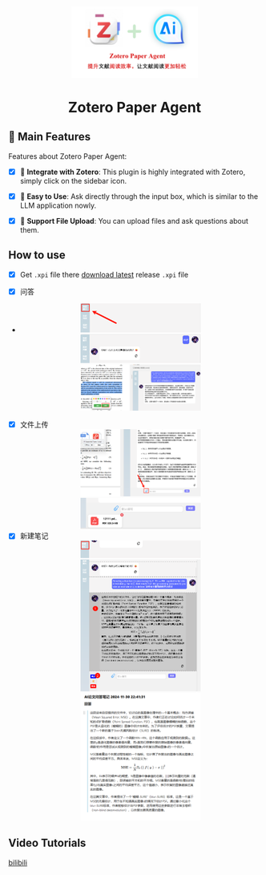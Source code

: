 <div align="center">
  <img src="asserts/zotero-paper-agent.png" width="50%" />


# Zotero Paper Agent


</div>






## 🚀 Main Features
Features about Zotero Paper Agent:  
- [x] 🔗 **Integrate with Zotero**: This plugin is highly integrated with Zotero, simply click on the sidebar icon.
- [x] 💬 **Easy to Use**: Ask directly through the input box, which is similar to the LLM application nowly.
- [x] 📄 **Support File Upload**: You can upload files and ask questions about them. 



## How to use
- [x] Get `.xpi` file there [download latest](https://github.com/windfollowingheart/zotero-paper-agent/releases/download/v1.0.0/zotero-paper-agent.xpi) release `.xpi` file
  
- [x] 问答
- <div align="center">
  <img src="asserts/1.png" width="50%" />
  <img src="asserts/5.png" width="50%" />
  <img src="asserts/2.png" width="50%" />
  </div>
- [x] 文件上传
  <div align="center">
  <img src="asserts/3.png" width="50%" />
  <img src="asserts/4.png" width="50%" />
  </div>
- [x] 新建笔记
  <div align="center">
  <img src="asserts/6.png" width="50%" />
  <img src="asserts/7.png" width="50%" />
  <img src="asserts/8.png" width="50%" />
  </div>

## Video Tutorials
[bilibili](https://www.bilibili.com/video/BV1oszpYaEhH/)
  





